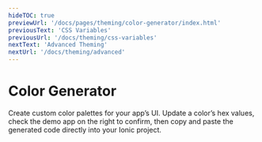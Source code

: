 ```yaml
---
hideTOC: true
previewUrl: '/docs/pages/theming/color-generator/index.html'
previousText: 'CSS Variables'
previousUrl: '/docs/theming/css-variables'
nextText: 'Advanced Theming'
nextUrl: '/docs/theming/advanced'
---
```


# Color Generator

Create custom color palettes for your app’s UI. Update a color’s hex values, check the demo app on the right to confirm, then copy and paste the generated code directly into your Ionic project.

<color-generator mode="md" no-prerender></color-generator>
